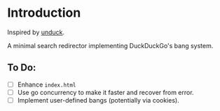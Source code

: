 # Introduction

Inspired by [unduck](https://unduck.link).

A minimal search redirector implementing DuckDuckGo's bang system.

## To Do:

- [ ] Enhance `index.html`
- [ ] Use go concurrency to make it faster and recover from error.
- [ ] Implement user-defined bangs (potentially via cookies).
